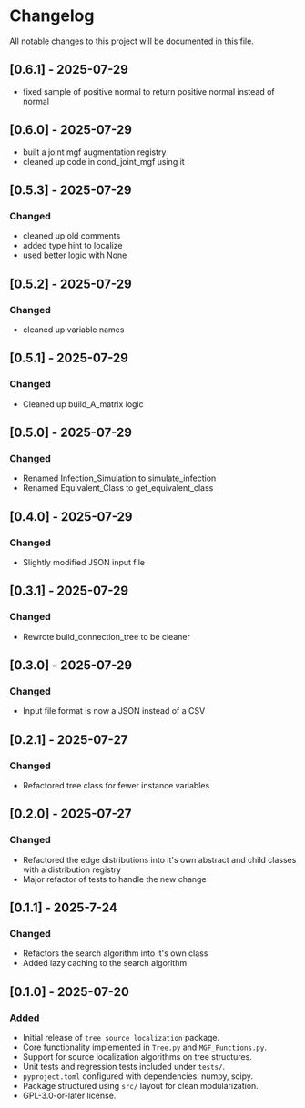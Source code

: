 # Changelog

All notable changes to this project will be documented in this file.

## [0.6.1] - 2025-07-29
- fixed sample of positive normal to return positive normal instead of normal

## [0.6.0] - 2025-07-29
- built a joint mgf augmentation registry
- cleaned up code in cond_joint_mgf using it

## [0.5.3] - 2025-07-29

### Changed
- cleaned up old comments
- added type hint to localize
- used better logic with None

## [0.5.2] - 2025-07-29

### Changed
- cleaned up variable names

## [0.5.1] - 2025-07-29

### Changed
- Cleaned up build_A_matrix logic

## [0.5.0] - 2025-07-29

### Changed
- Renamed Infection_Simulation to simulate_infection
- Renamed Equivalent_Class to get_equivalent_class

## [0.4.0] - 2025-07-29

### Changed
- Slightly modified JSON input file

## [0.3.1] - 2025-07-29

### Changed
- Rewrote build_connection_tree to be cleaner

## [0.3.0] - 2025-07-29

### Changed
- Input file format is now a JSON instead of a CSV

## [0.2.1] - 2025-07-27

### Changed
- Refactored tree class for fewer instance variables

## [0.2.0] - 2025-07-27

### Changed
- Refactored the edge distributions into it's own abstract and child classes with a distribution registry
- Major refactor of tests to handle the new change

## [0.1.1] - 2025-7-24

### Changed
- Refactors the search algorithm into it's own class
- Added lazy caching to the search algorithm

## [0.1.0] - 2025-07-20

### Added
- Initial release of `tree_source_localization` package.
- Core functionality implemented in `Tree.py` and `MGF_Functions.py`.
- Support for source localization algorithms on tree structures.
- Unit tests and regression tests included under `tests/`.
- `pyproject.toml` configured with dependencies: numpy, scipy.
- Package structured using `src/` layout for clean modularization.
- GPL-3.0-or-later license.